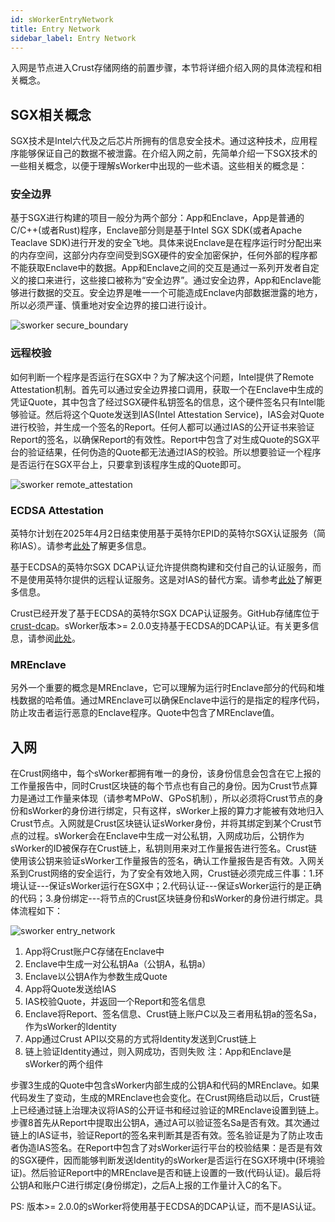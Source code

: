 ```yaml
---
id: sWorkerEntryNetwork
title: Entry Network
sidebar_label: Entry Network
---
```

入网是节点进入Crust存储网络的前置步骤，本节将详细介绍入网的具体流程和相关概念。

## SGX相关概念

SGX技术是Intel六代及之后芯片所拥有的信息安全技术。通过这种技术，应用程序能够保证自己的数据不被泄露。在介绍入网之前，先简单介绍一下SGX技术的一些相关概念，以便于理解sWorker中出现的一些术语。这些相关的概念是：

### 安全边界
基于SGX进行构建的项目一般分为两个部分：App和Enclave，App是普通的C/C++(或者Rust)程序，Enclave部分则是基于Intel SGX SDK(或者Apache Teaclave SDK)进行开发的安全飞地。具体来说Enclave是在程序运行时分配出来的内存空间，这部分内存空间受到SGX硬件的安全加密保护，任何外部的程序都不能获取Enclave中的数据。App和Enclave之间的交互是通过一系列开发者自定义的接口来进行，这些接口被称为“安全边界”。通过安全边界，App和Enclave能够进行数据的交互。安全边界是唯一一个可能造成Enclave内部数据泄露的地方，所以必须严谨、慎重地对安全边界的接口进行设计。

![sworker secure_boundary](assets/sworker/secureBoundary.png)

### 远程校验
如何判断一个程序是否运行在SGX中？为了解决这个问题，Intel提供了Remote Attestation机制。首先可以通过安全边界接口调用，获取一个在Enclave中生成的凭证Quote，其中包含了经过SGX硬件私钥签名的信息，这个硬件签名只有Intel能够验证。然后将这个Quote发送到IAS(Intel Attestation Service)，IAS会对Quote进行校验，并生成一个签名的Report。任何人都可以通过IAS的公开证书来验证Report的签名，以确保Report的有效性。Report中包含了对生成Quote的SGX平台的验证结果，任何伪造的Quote都无法通过IAS的校验。所以想要验证一个程序是否运行在SGX平台上，只要拿到该程序生成的Quote即可。

![sworker remote_attestation](assets/sworker/remoteAttestation.png)

### ECDSA Attestation
英特尔计划在2025年4月2日结束使用基于英特尔EPID的英特尔SGX认证服务（简称IAS）。请参考[此处](https://www.intel.com/content/www/us/en/developer/articles/technical/software-security-guidance/resources/sgx-ias-using-epid-eol-timeline.html)了解更多信息。

基于ECDSA的英特尔SGX DCAP认证允许提供商构建和交付自己的认证服务，而不是使用英特尔提供的远程认证服务。这是对IAS的替代方案。请参考[此处](https://www.intel.com/content/www/us/en/developer/tools/software-guard-extensions/attestation-services.html)了解更多信息。

Crust已经开发了基于ECDSA的英特尔SGX DCAP认证服务。GitHub存储库位于[crust-dcap](https://github.com/crustio/crust-dcap)。sWorker版本>= 2.0.0支持基于ECDSA的DCAP认证。有关更多信息，请参阅[此处](...)。

### MREnclave
另外一个重要的概念是MREnclave，它可以理解为运行时Enclave部分的代码和堆栈数据的哈希值。通过MREnclave可以确保Enclave中运行的是指定的程序代码，防止攻击者运行恶意的Enclave程序。Quote中包含了MREnclave值。


## 入网

在Crust网络中，每个sWorker都拥有唯一的身份，该身份信息会包含在它上报的工作量报告中，同时Crust区块链的每个节点也有自己的身份。因为Crust节点算力是通过工作量来体现（请参考MPoW、GPoS机制），所以必须将Crust节点的身份和sWorker的身份进行绑定，只有这样，sWorker上报的算力才能被有效地归入Crust节点。入网就是Crust区块链认证sWorker身份，并将其绑定到某个Crust节点的过程。sWorker会在Enclave中生成一对公私钥，入网成功后，公钥作为sWorker的ID被保存在Crust链上，私钥则用来对工作量报告进行签名。Crust链使用该公钥来验证sWorker工作量报告的签名，确认工作量报告是否有效。入网关系到Crust网络的安全运行，为了安全有效地入网，Crust链必须完成三件事：1.环境认证---保证sWorker运行在SGX中；2.代码认证---保证sWorker运行的是正确的代码；3.身份绑定---将节点的Crust区块链身份和sWorker的身份进行绑定。具体流程如下：

![sworker entry_network](assets/sworker/entryNetwork.png)

1. App将Crust账户C存储在Enclave中
1. Enclave中生成一对公私钥Aa（公钥A，私钥a）
1. Enclave以公钥A作为参数生成Quote
1. App将Quote发送给IAS
1. IAS校验Quote，并返回一个Report和签名信息
1. Enclave将Report、签名信息、Crust链上账户C以及三者用私钥a的签名Sa，作为sWorker的Identity
1. App通过Crust API以交易的方式将Identity发送到Crust链上
1. 链上验证Identity通过，则入网成功，否则失败
注：App和Enclave是sWorker的两个组件

步骤3生成的Quote中包含sWorker内部生成的公钥A和代码的MREnclave。如果代码发生了变动，生成的MREnclave也会变化。在Crust网络启动以后，Crust链上已经通过链上治理决议将IAS的公开证书和经过验证的MREnclave设置到链上。步骤8首先从Report中提取出公钥A，通过A可以验证签名Sa是否有效。其次通过链上的IAS证书，验证Report的签名来判断其是否有效。签名验证是为了防止攻击者伪造IAS签名。在Report中包含了对sWorker运行平台的校验结果：是否是有效的SGX硬件，因而能够判断发送Identity的sWorker是否运行在SGX环境中(环境验证)。然后验证Report中的MREnclave是否和链上设置的一致(代码认证)。最后将公钥A和账户C进行绑定(身份绑定)，之后A上报的工作量计入C的名下。

PS: 版本>= 2.0.0的sWorker将使用基于ECDSA的DCAP认证，而不是IAS认证。
